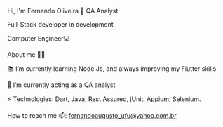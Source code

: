 Hi, I'm Fernando Oliveira 👋
QA Analyst

Full-Stack developer in development


Computer Engineer💻

About me 👨‍💻

📚 I’m currently learning Node.Js, and always improving my Flutter skills

🧐 I’m currently acting as a QA analyst

⚡ Technologies: Dart, Java, Rest Assured, jUnit, Appium, Selenium.

How to reach me 📫:
fernandoaugusto_ufu@yahoo.com.br

